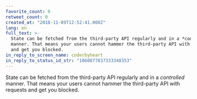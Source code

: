```yaml
---
favorite_count: 0
retweet_count: 0
created_at: "2018-11-09T12:52:41.000Z"
lang: en
full_text: >-
  State can be fetched from the third-party API regularly and in a *controlled*
  manner. That means your users cannot hammer the third-party API with requests
  and get you blocked.
in_reply_to_screen_name: coderbyheart
in_reply_to_status_id_str: "1060877837333348353"
---
```


State can be fetched from the third-party API regularly and in a _controlled_
manner. That means your users cannot hammer the third-party API with requests
and get you blocked.
